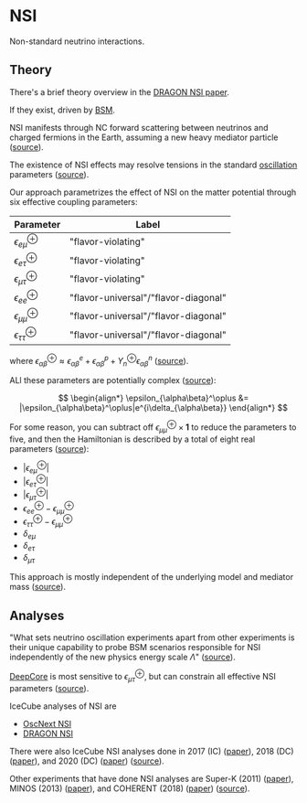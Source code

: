 # NSI

Non-standard neutrino interactions.

## Theory

There's a brief theory overview in the [DRAGON NSI paper](https://journals.aps.org/prd/pdf/10.1103/PhysRevD.104.072006).

If they exist, driven by [BSM](bsm.md).

NSI manifests through NC forward scattering between neutrinos and charged fermions in the Earth, assuming a new heavy mediator particle ([source](https://pos.sissa.it/398/245/pdf)).

The existence of NSI effects may resolve tensions in the standard [oscillation](oscillation.md) parameters ([source](https://pos.sissa.it/398/245/pdf)).

Our approach parametrizes the effect of NSI on the matter potential through six effective coupling parameters:

| Parameter                    | Label                                |
| ---------------------------- | ------------------------------------ |
| $\epsilon_{e\mu}^\oplus$     | "flavor-violating"                   |
| $\epsilon_{e\tau}^\oplus$    | "flavor-violating"                   |
| $\epsilon_{\mu\tau}^\oplus$  | "flavor-violating"                   |
| $\epsilon_{ee}^\oplus$       | "flavor-universal"/"flavor-diagonal" |
| $\epsilon_{\mu\mu}^\oplus$   | "flavor-universal"/"flavor-diagonal" |
| $\epsilon_{\tau\tau}^\oplus$ | "flavor-universal"/"flavor-diagonal" |

where $\epsilon_{\alpha\beta}^\oplus \approx \epsilon_{\alpha\beta}^e + \epsilon_{\alpha\beta}^p + Y_n^\oplus\epsilon_{\alpha\beta}^n$ ([source](https://journals.aps.org/prd/pdf/10.1103/PhysRevD.104.072006)).

ALl these parameters are potentially complex ([source](https://journals.aps.org/prd/pdf/10.1103/PhysRevD.104.072006)):

$$
\begin{align*}
    \epsilon_{\alpha\beta}^\oplus &= |\epsilon_{\alpha\beta}^\oplus|e^{i\delta_{\alpha\beta}}
\end{align*}
$$

For some reason, you can subtract off $\epsilon_{\mu\mu}^\oplus \times \mathbf{1}$ to reduce the parameters to five, and then the Hamiltonian is described by a total of eight real parameters ([source](https://journals.aps.org/prd/pdf/10.1103/PhysRevD.104.072006)):

- $|\epsilon_{e\mu}^\oplus|$
- $|\epsilon_{e\tau}^\oplus|$
- $|\epsilon_{\mu\tau}^\oplus|$
- $\epsilon_{ee}^\oplus - \epsilon_{\mu\mu}^\oplus$
- $\epsilon_{\tau\tau}^\oplus - \epsilon_{\mu\mu}^\oplus$
- $\delta_{e\mu}$
- $\delta_{e\tau}$
- $\delta_{\mu\tau}$

This approach is mostly independent of the underlying model and mediator mass ([source](https://pos.sissa.it/398/245/pdf)).

## Analyses

"What sets neutrino oscillation experiments apart from
other experiments is their unique capability to probe BSM
scenarios responsible for NSI independently of the new
physics energy scale $\Lambda$" ([source](https://pos.sissa.it/398/245/pdf)).

[DeepCore](deepcore.md) is most sensitive to $\epsilon_{\mu\tau}^\oplus$, but can constrain all effective NSI parameters ([source](https://pos.sissa.it/398/245/pdf)).

IceCube analyses of NSI are

- [OscNext NSI](oscnext-nsi.md)
- [DRAGON NSI](dragon-nsi.md)

There were also IceCube NSI analyses done in 2017 (IC) ([paper](https://link.springer.com/article/10.1007/JHEP01(2017)141)), 2018 (DC) ([paper](https://journals.aps.org/prd/pdf/10.1103/PhysRevD.97.072009)), and 2020 (DC) ([paper](https://link.springer.com/article/10.1007/JHEP03(2020)105)) ([source](https://journals.aps.org/prd/pdf/10.1103/PhysRevD.104.072006)).

Other experiments that have done NSI analyses are Super-K (2011) ([paper](https://journals.aps.org/prd/abstract/10.1103/PhysRevD.84.113008)), MINOS (2013) ([paper](https://journals.aps.org/prd/abstract/10.1103/PhysRevD.88.072011)), and COHERENT (2018) ([paper](https://link.springer.com/article/10.1007/JHEP07(2018)037)) ([source](https://journals.aps.org/prd/pdf/10.1103/PhysRevD.104.072006)).
